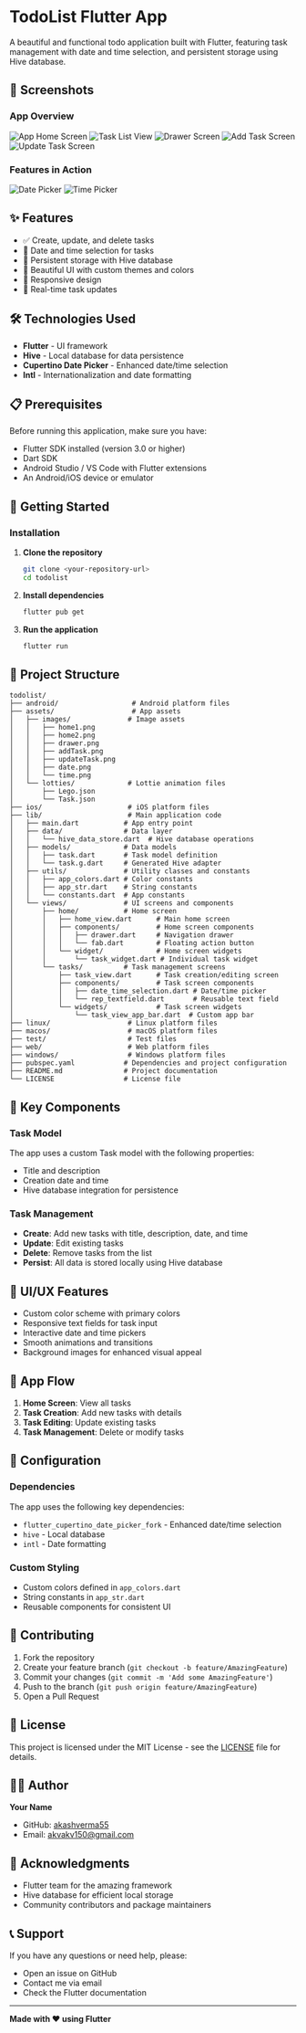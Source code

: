 # TodoList Flutter App

A beautiful and functional todo application built with Flutter, featuring task management with date and time selection, and persistent storage using Hive database.

## 📱 Screenshots

### App Overview
<!-- Add your app screenshots here -->
![App Home Screen](assets/images/home1.png)
![Task List View](assets/images/home2.png)
![Drawer Screen](assets/images/drawer.png)
![Add Task Screen](assets/images/addTask.png)
![Update Task Screen](assets/images/updateTask.png)

### Features in Action
<!-- Add feature demonstration images here -->
![Date Picker](assets/images/date.png)
![Time Picker](assets/images/time.png)

## ✨ Features

- ✅ Create, update, and delete tasks
- 📅 Date and time selection for tasks
- 💾 Persistent storage with Hive database
- 🎨 Beautiful UI with custom themes and colors
- 📱 Responsive design
- 🔄 Real-time task updates

## 🛠️ Technologies Used

- **Flutter** - UI framework
- **Hive** - Local database for data persistence
- **Cupertino Date Picker** - Enhanced date/time selection
- **Intl** - Internationalization and date formatting

## 📋 Prerequisites

Before running this application, make sure you have:

- Flutter SDK installed (version 3.0 or higher)
- Dart SDK
- Android Studio / VS Code with Flutter extensions
- An Android/iOS device or emulator

## 🚀 Getting Started

### Installation

1. **Clone the repository**
   ```bash
   git clone <your-repository-url>
   cd todolist
   ```

2. **Install dependencies**
   ```bash
   flutter pub get
   ```

3. **Run the application**
   ```bash
   flutter run
   ```

## 📁 Project Structure

```
todolist/
├── android/                  # Android platform files
├── assets/                   # App assets
│   ├── images/              # Image assets
│   │   ├── home1.png
│   │   ├── home2.png
│   │   ├── drawer.png
│   │   ├── addTask.png
│   │   ├── updateTask.png
│   │   ├── date.png
│   │   └── time.png
│   └── lotties/             # Lottie animation files
│       ├── Lego.json
│       └── Task.json
├── ios/                     # iOS platform files
├── lib/                     # Main application code
│   ├── main.dart           # App entry point
│   ├── data/               # Data layer
│   │   └── hive_data_store.dart  # Hive database operations
│   ├── models/             # Data models
│   │   ├── task.dart       # Task model definition
│   │   └── task.g.dart     # Generated Hive adapter
│   ├── utils/              # Utility classes and constants
│   │   ├── app_colors.dart # Color constants
│   │   ├── app_str.dart    # String constants
│   │   └── constants.dart  # App constants
│   └── views/              # UI screens and components
│       ├── home/           # Home screen
│       │   ├── home_view.dart      # Main home screen
│       │   ├── components/         # Home screen components
│       │   │   ├── drawer.dart     # Navigation drawer
│       │   │   └── fab.dart        # Floating action button
│       │   └── widget/             # Home screen widgets
│       │       └── task_widget.dart # Individual task widget
│       └── tasks/          # Task management screens
│           ├── task_view.dart      # Task creation/editing screen
│           ├── components/         # Task screen components
│           │   ├── date_time_selection.dart # Date/time picker
│           │   └── rep_textfield.dart       # Reusable text field
│           └── widgets/            # Task screen widgets
│               └── task_view_app_bar.dart  # Custom app bar
├── linux/                   # Linux platform files
├── macos/                   # macOS platform files
├── test/                    # Test files
├── web/                     # Web platform files
├── windows/                 # Windows platform files
├── pubspec.yaml            # Dependencies and project configuration
├── README.md               # Project documentation
└── LICENSE                 # License file
```

## 🎯 Key Components

### Task Model
The app uses a custom Task model with the following properties:
- Title and description
- Creation date and time
- Hive database integration for persistence

### Task Management
- **Create**: Add new tasks with title, description, date, and time
- **Update**: Edit existing tasks
- **Delete**: Remove tasks from the list
- **Persist**: All data is stored locally using Hive database

## 🎨 UI/UX Features

- Custom color scheme with primary colors
- Responsive text fields for task input
- Interactive date and time pickers
- Smooth animations and transitions
- Background images for enhanced visual appeal

## 📱 App Flow

1. **Home Screen**: View all tasks
2. **Task Creation**: Add new tasks with details
3. **Task Editing**: Update existing tasks
4. **Task Management**: Delete or modify tasks

## 🔧 Configuration

### Dependencies
The app uses the following key dependencies:
- `flutter_cupertino_date_picker_fork` - Enhanced date/time selection
- `hive` - Local database
- `intl` - Date formatting

### Custom Styling
- Custom colors defined in `app_colors.dart`
- String constants in `app_str.dart`
- Reusable components for consistent UI

## 🤝 Contributing

1. Fork the repository
2. Create your feature branch (`git checkout -b feature/AmazingFeature`)
3. Commit your changes (`git commit -m 'Add some AmazingFeature'`)
4. Push to the branch (`git push origin feature/AmazingFeature`)
5. Open a Pull Request

## 📄 License

This project is licensed under the MIT License - see the [LICENSE](LICENSE) file for details.

## 👨‍💻 Author

**Your Name**
- GitHub: [akashverma55](https://github.com/akashverma55)
- Email: akvakv150@gmail.com

## 🙏 Acknowledgments

- Flutter team for the amazing framework
- Hive database for efficient local storage
- Community contributors and package maintainers

## 📞 Support

If you have any questions or need help, please:
- Open an issue on GitHub
- Contact me via email
- Check the Flutter documentation

---

**Made with ❤️ using Flutter**
